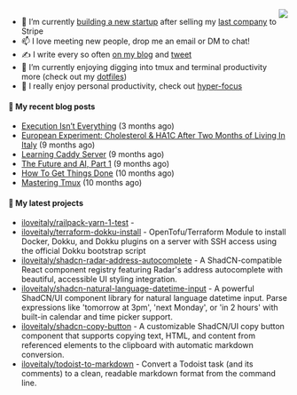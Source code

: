 <img align="right" src="https://github-readme-stats.vercel.app/api?username=iloveitaly&show_icons=true&text_color=718096&hide_title=true"/>

- 🔭 I’m currently [building a new startup](https://mikebian.co/bye-stripe-on-to-the-next-adventure/) after selling my [last company](https://suitesync.io) to Stripe
- 📫 I love meeting new people, drop me an email or DM to chat!
- ✍️ I write every so often [on my blog](http://mikebian.co/) and [tweet](https://twitter.com/mike_bianco)
- 🌱 I’m currently enjoying digging into tmux and terminal productivity more (check out my [dotfiles](https://github.com/iloveitaly/dotfiles))
- 💬 I really enjoy personal productivity, check out [hyper-focus](https://github.com/iloveitaly/hyper-focus)

#### 📜 My recent blog posts


- [Execution Isn’t Everything](https://mikebian.co/execution-isnt-everything/) (3 months ago)
- [European Experiment: Cholesterol &amp; HA1C After Two Months of Living In Italy](https://mikebian.co/european-experiment-cholesterol-ha1c-after-two-months-of-living-in-italy/) (9 months ago)
- [Learning Caddy Server](https://mikebian.co/learning-caddy-server/) (9 months ago)
- [The Future and AI, Part 1](https://mikebian.co/the-future-and-ai-part-1/) (9 months ago)
- [How To Get Things Done](https://mikebian.co/how-to-get-things-done/) (10 months ago)
- [Mastering Tmux](https://mikebian.co/mastering-tmux/) (10 months ago)

#### 🌱 My latest projects


- [iloveitaly/railpack-yarn-1-test](https://github.com/iloveitaly/railpack-yarn-1-test) - 
- [iloveitaly/terraform-dokku-install](https://github.com/iloveitaly/terraform-dokku-install) - OpenTofu/Terraform Module to install Docker, Dokku, and Dokku plugins on a server with SSH access using the official Dokku bootstrap script
- [iloveitaly/shadcn-radar-address-autocomplete](https://github.com/iloveitaly/shadcn-radar-address-autocomplete) - A ShadCN-compatible React component registry featuring Radar&#39;s address autocomplete with beautiful, accessible UI styling integration.
- [iloveitaly/shadcn-natural-language-datetime-input](https://github.com/iloveitaly/shadcn-natural-language-datetime-input) - A powerful ShadCN/UI component library for natural language datetime input. Parse expressions like &#39;tomorrow at 3pm&#39;, &#39;next Monday&#39;, or &#39;in 2 hours&#39; with built-in calendar and time picker support.
- [iloveitaly/shadcn-copy-button](https://github.com/iloveitaly/shadcn-copy-button) - A customizable ShadCN/UI copy button component that supports copying text, HTML, and content from referenced elements to the clipboard with automatic markdown conversion.
- [iloveitaly/todoist-to-markdown](https://github.com/iloveitaly/todoist-to-markdown) - Convert a Todoist task (and its comments) to a clean, readable markdown format from the command line.


